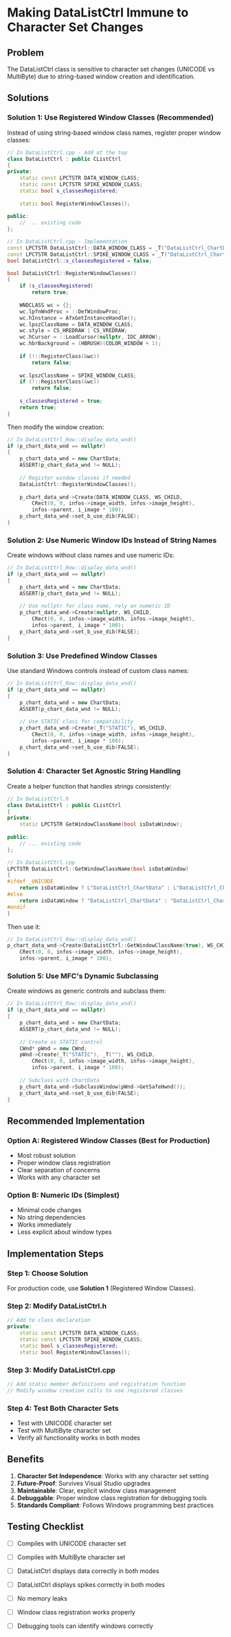 # Making DataListCtrl Immune to Character Set Changes

## Problem
The DataListCtrl class is sensitive to character set changes (UNICODE vs MultiByte) due to string-based window creation and identification.

## Solutions

### Solution 1: Use Registered Window Classes (Recommended)

Instead of using string-based window class names, register proper window classes:

```cpp
// In DataListCtrl.cpp - Add at the top
class DataListCtrl : public CListCtrl
{
private:
    static const LPCTSTR DATA_WINDOW_CLASS;
    static const LPCTSTR SPIKE_WINDOW_CLASS;
    static bool s_classesRegistered;
    
    static bool RegisterWindowClasses();
    
public:
    // ... existing code
};

// In DataListCtrl.cpp - Implementation
const LPCTSTR DataListCtrl::DATA_WINDOW_CLASS = _T("DataListCtrl_ChartData");
const LPCTSTR DataListCtrl::SPIKE_WINDOW_CLASS = _T("DataListCtrl_ChartSpike");
bool DataListCtrl::s_classesRegistered = false;

bool DataListCtrl::RegisterWindowClasses()
{
    if (s_classesRegistered)
        return true;
        
    WNDCLASS wc = {};
    wc.lpfnWndProc = ::DefWindowProc;
    wc.hInstance = AfxGetInstanceHandle();
    wc.lpszClassName = DATA_WINDOW_CLASS;
    wc.style = CS_HREDRAW | CS_VREDRAW;
    wc.hCursor = ::LoadCursor(nullptr, IDC_ARROW);
    wc.hbrBackground = (HBRUSH)(COLOR_WINDOW + 1);
    
    if (!::RegisterClass(&wc))
        return false;
        
    wc.lpszClassName = SPIKE_WINDOW_CLASS;
    if (!::RegisterClass(&wc))
        return false;
        
    s_classesRegistered = true;
    return true;
}
```

Then modify the window creation:

```cpp
// In DataListCtrl_Row::display_data_wnd()
if (p_chart_data_wnd == nullptr)
{
    p_chart_data_wnd = new ChartData;
    ASSERT(p_chart_data_wnd != NULL);
    
    // Register window classes if needed
    DataListCtrl::RegisterWindowClasses();
    
    p_chart_data_wnd->Create(DATA_WINDOW_CLASS, WS_CHILD, 
        CRect(0, 0, infos->image_width, infos->image_height), 
        infos->parent, i_image * 100);
    p_chart_data_wnd->set_b_use_dib(FALSE);
}
```

### Solution 2: Use Numeric Window IDs Instead of String Names

Create windows without class names and use numeric IDs:

```cpp
// In DataListCtrl_Row::display_data_wnd()
if (p_chart_data_wnd == nullptr)
{
    p_chart_data_wnd = new ChartData;
    ASSERT(p_chart_data_wnd != NULL);
    
    // Use nullptr for class name, rely on numeric ID
    p_chart_data_wnd->Create(nullptr, WS_CHILD, 
        CRect(0, 0, infos->image_width, infos->image_height), 
        infos->parent, i_image * 100);
    p_chart_data_wnd->set_b_use_dib(FALSE);
}
```

### Solution 3: Use Predefined Window Classes

Use standard Windows controls instead of custom class names:

```cpp
// In DataListCtrl_Row::display_data_wnd()
if (p_chart_data_wnd == nullptr)
{
    p_chart_data_wnd = new ChartData;
    ASSERT(p_chart_data_wnd != NULL);
    
    // Use STATIC class for compatibility
    p_chart_data_wnd->Create(_T("STATIC"), WS_CHILD, 
        CRect(0, 0, infos->image_width, infos->image_height), 
        infos->parent, i_image * 100);
    p_chart_data_wnd->set_b_use_dib(FALSE);
}
```

### Solution 4: Character Set Agnostic String Handling

Create a helper function that handles strings consistently:

```cpp
// In DataListCtrl.h
class DataListCtrl : public CListCtrl
{
private:
    static LPCTSTR GetWindowClassName(bool isDataWindow);
    
public:
    // ... existing code
};

// In DataListCtrl.cpp
LPCTSTR DataListCtrl::GetWindowClassName(bool isDataWindow)
{
#ifdef _UNICODE
    return isDataWindow ? L"DataListCtrl_ChartData" : L"DataListCtrl_ChartSpike";
#else
    return isDataWindow ? "DataListCtrl_ChartData" : "DataListCtrl_ChartSpike";
#endif
}
```

Then use it:

```cpp
// In DataListCtrl_Row::display_data_wnd()
p_chart_data_wnd->Create(DataListCtrl::GetWindowClassName(true), WS_CHILD, 
    CRect(0, 0, infos->image_width, infos->image_height), 
    infos->parent, i_image * 100);
```

### Solution 5: Use MFC's Dynamic Subclassing

Create windows as generic controls and subclass them:

```cpp
// In DataListCtrl_Row::display_data_wnd()
if (p_chart_data_wnd == nullptr)
{
    p_chart_data_wnd = new ChartData;
    ASSERT(p_chart_data_wnd != NULL);
    
    // Create as STATIC control
    CWnd* pWnd = new CWnd;
    pWnd->Create(_T("STATIC"), _T(""), WS_CHILD, 
        CRect(0, 0, infos->image_width, infos->image_height), 
        infos->parent, i_image * 100);
    
    // Subclass with ChartData
    p_chart_data_wnd->SubclassWindow(pWnd->GetSafeHwnd());
    p_chart_data_wnd->set_b_use_dib(FALSE);
}
```

## Recommended Implementation

### Option A: Registered Window Classes (Best for Production)
- Most robust solution
- Proper window class registration
- Clear separation of concerns
- Works with any character set

### Option B: Numeric IDs (Simplest)
- Minimal code changes
- No string dependencies
- Works immediately
- Less explicit about window types

## Implementation Steps

### Step 1: Choose Solution
For production code, use **Solution 1** (Registered Window Classes).

### Step 2: Modify DataListCtrl.h
```cpp
// Add to class declaration
private:
    static const LPCTSTR DATA_WINDOW_CLASS;
    static const LPCTSTR SPIKE_WINDOW_CLASS;
    static bool s_classesRegistered;
    static bool RegisterWindowClasses();
```

### Step 3: Modify DataListCtrl.cpp
```cpp
// Add static member definitions and registration function
// Modify window creation calls to use registered classes
```

### Step 4: Test Both Character Sets
- Test with UNICODE character set
- Test with MultiByte character set
- Verify all functionality works in both modes

## Benefits

1. **Character Set Independence**: Works with any character set setting
2. **Future-Proof**: Survives Visual Studio upgrades
3. **Maintainable**: Clear, explicit window class management
4. **Debuggable**: Proper window class registration for debugging tools
5. **Standards Compliant**: Follows Windows programming best practices

## Testing Checklist

- [ ] Compiles with UNICODE character set
- [ ] Compiles with MultiByte character set
- [ ] DataListCtrl displays data correctly in both modes
- [ ] DataListCtrl displays spikes correctly in both modes
- [ ] No memory leaks
- [ ] Window class registration works properly
- [ ] Debugging tools can identify windows correctly

